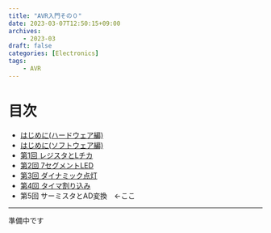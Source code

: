 ```yaml
---
title: "AVR入門その０"
date: 2023-03-07T12:50:15+09:00
archives:
    - 2023-03
draft: false
categories: [Electronics]
tags:
    - AVR
---
```


# 目次

* [はじめに(ハードウェア編)](../day0/)
* [はじめに(ソフトウェア編)](../day0.5/)
* [第1回 レジスタとLチカ](../day1/)
* [第2回 7セグメントLED](../day2/)
* [第3回 ダイナミック点灯](../day3/)
* [第4回 タイマ割り込み](../day4/)
* 第5回 サーミスタとAD変換　←ここ

---

準備中です